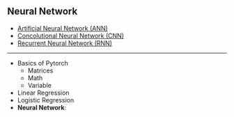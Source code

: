 ## Neural Network
  - [Artificial Neural Network (ANN)](https://github.com/ankur715/data_science/blob/master/deep_learning_pytorch/ann.ipynb)
  - [Concolutional Neural Network (CNN)](https://github.com/ankur715/data_science/blob/master/deep_learning_pytorch/cnn.ipynb)
  - [Recurrent Neural Network (RNN)](https://github.com/ankur715/data_science/blob/master/deep_learning_pytorch/rnn.ipynb)

---

- Basics of Pytorch
  - Matrices
  - Math
  - Variable
- Linear Regression
- Logistic Regression
- __Neural Network__:
